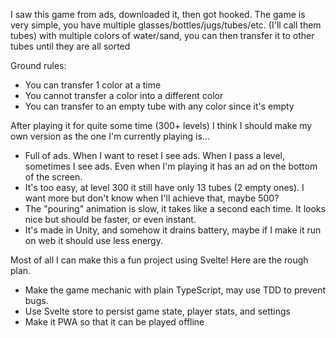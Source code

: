 I saw this game from ads, downloaded it, then got hooked.
The game is very simple, you have multiple glasses/bottles/jugs/tubes/etc. (I'll call them tubes) with multiple colors of water/sand, you can then transfer it to other tubes until they are all sorted

Ground rules:
- You can transfer 1 color at a time
- You cannot transfer a color into a different color
- You can transfer to an empty tube with any color since it's empty

After playing it for quite some time (300+ levels) I think I should make my own version as the one I'm currently playing is...
- Full of ads. When I want to reset I see ads. When I pass a level, sometimes I see ads. Even when I'm playing it has an ad on the bottom of the screen.
- It's too easy, at level 300 it still have only 13 tubes (2 empty ones). I want more but don't know when I'll achieve that, maybe 500?
- The "pouring" animation is slow, it takes like a second each time. It looks nice but should be faster, or even instant.
- It's made in Unity, and somehow it drains battery, maybe if I make it run on web it should use less energy.

Most of all I can make this a fun project using Svelte! Here are the rough plan.

- Make the game mechanic with plain TypeScript, may use TDD to prevent bugs.
- Use Svelte store to persist game state, player stats, and settings
- Make it PWA so that it can be played offline